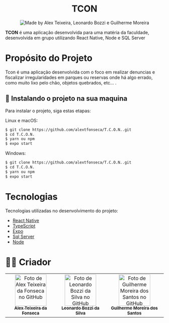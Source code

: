 <h1 align="center">
TCON
    <!-- <img alt="TCON" src="./src/assets/readme/logo.svg" width="150" height="100" /> -->
</h1>

<p align="center">
    <!-- <img src="./src/assets/readme/splash.svg" /> <br> -->
     <img alt="Made by Alex Teixeira, Leonardo Bozzi e Guilherme Moreira" src="https://img.shields.io/badge/made%20by- Alex Teixeira, Leonardo Bozzi e Guilherme Moreira -%15C3D6?style=flat-square&color=3DCC5A&labelColor=000">
</p>

**TCON** é uma aplicação desenvolvida para uma matéria da faculdade, desenvolvida em grupo utilizando React Native, Node e SQL Server

# Propósito do Projeto

Tcon é uma aplicação desenvolvida com o foco em realizar denuncias e fiscalizar irregularidades em parques ou reservas onde há algo errado, como muito lixo pelo chão, objetos quebrados, etc... .

## 🚀 Instalando o projeto na sua maquina

Para instalar o projeto, siga estas etapas:

Linux e macOS:

```bash
$ git clone https://github.com/alextfonseca/T.C.O.N..git
$ cd T.C.O.N.
$ yarn ou npm
$ expo start
```

Windows:

```bash
$ git clone https://github.com/alextfonseca/T.C.O.N..git
$ cd T.C.O.N.
$ yarn ou npm
$ expo start
```

# Tecnologias

Tecnologias utilizadas no desenvolvimento do projeto:

- [React Native](https://reactnative.dev/)
- [TypeScript](https://www.typescriptlang.org/)
- [Expo](https://expo.io/)
- [Sql Server](https://www.microsoft.com/pt-br/sql-server/sql-server-downloads)
- [Node](https://nodejs.org/en/)

# 🧑‍💻 Criador

<table>
  <tr>
    <td align="center">
      <a href="https://github.com/alextfonseca">
        <img src="https://github.com/alextfonseca.png" width="100px;" alt="Foto de Alex Teixeira da Fonseca no GitHub"/><br>
        <sub>
          <b>Alex Teixeira da Fonseca</b>
        </sub>
      </a>
    </td>
    <td align="center">
      <a href="https://github.com/alextfonseca">
        <img src="https://avatars.githubusercontent.com/u/58925893?v=4" width="100px;" alt="Foto de Leonardo Bozzi da Silva no GitHub"/><br>
        <sub>
          <b>Leonardo Bozzi da Silva</b>
        </sub>
      </a>
    </td>
        <td align="center">
      <a href="https://github.com/alextfonseca">
        <img src="https://avatars.githubusercontent.com/u/66872871?v=4" width="100px;" alt="Foto de Guilherme Moreira dos Santos no GitHub"/><br>
        <sub>
          <b>Guilherme Moreira dos Santos</b>
        </sub>
      </a>
    </td>
  </tr>
</table>
